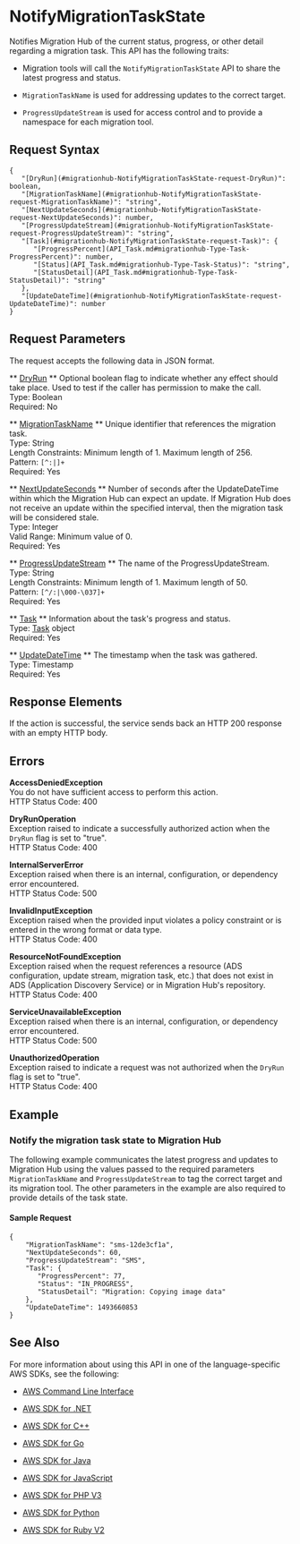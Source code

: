 # NotifyMigrationTaskState<a name="API_NotifyMigrationTaskState"></a>

Notifies Migration Hub of the current status, progress, or other detail regarding a migration task\. This API has the following traits:

+ Migration tools will call the `NotifyMigrationTaskState` API to share the latest progress and status\.

+  `MigrationTaskName` is used for addressing updates to the correct target\.

+  `ProgressUpdateStream` is used for access control and to provide a namespace for each migration tool\.

## Request Syntax<a name="API_NotifyMigrationTaskState_RequestSyntax"></a>

```
{
   "[DryRun](#migrationhub-NotifyMigrationTaskState-request-DryRun)": boolean,
   "[MigrationTaskName](#migrationhub-NotifyMigrationTaskState-request-MigrationTaskName)": "string",
   "[NextUpdateSeconds](#migrationhub-NotifyMigrationTaskState-request-NextUpdateSeconds)": number,
   "[ProgressUpdateStream](#migrationhub-NotifyMigrationTaskState-request-ProgressUpdateStream)": "string",
   "[Task](#migrationhub-NotifyMigrationTaskState-request-Task)": { 
      "[ProgressPercent](API_Task.md#migrationhub-Type-Task-ProgressPercent)": number,
      "[Status](API_Task.md#migrationhub-Type-Task-Status)": "string",
      "[StatusDetail](API_Task.md#migrationhub-Type-Task-StatusDetail)": "string"
   },
   "[UpdateDateTime](#migrationhub-NotifyMigrationTaskState-request-UpdateDateTime)": number
}
```

## Request Parameters<a name="API_NotifyMigrationTaskState_RequestParameters"></a>

The request accepts the following data in JSON format\.

 ** [DryRun](#API_NotifyMigrationTaskState_RequestSyntax) **   <a name="migrationhub-NotifyMigrationTaskState-request-DryRun"></a>
Optional boolean flag to indicate whether any effect should take place\. Used to test if the caller has permission to make the call\.  
Type: Boolean  
Required: No

 ** [MigrationTaskName](#API_NotifyMigrationTaskState_RequestSyntax) **   <a name="migrationhub-NotifyMigrationTaskState-request-MigrationTaskName"></a>
Unique identifier that references the migration task\.  
Type: String  
Length Constraints: Minimum length of 1\. Maximum length of 256\.  
Pattern: `[^:|]+`   
Required: Yes

 ** [NextUpdateSeconds](#API_NotifyMigrationTaskState_RequestSyntax) **   <a name="migrationhub-NotifyMigrationTaskState-request-NextUpdateSeconds"></a>
Number of seconds after the UpdateDateTime within which the Migration Hub can expect an update\. If Migration Hub does not receive an update within the specified interval, then the migration task will be considered stale\.  
Type: Integer  
Valid Range: Minimum value of 0\.  
Required: Yes

 ** [ProgressUpdateStream](#API_NotifyMigrationTaskState_RequestSyntax) **   <a name="migrationhub-NotifyMigrationTaskState-request-ProgressUpdateStream"></a>
The name of the ProgressUpdateStream\.   
Type: String  
Length Constraints: Minimum length of 1\. Maximum length of 50\.  
Pattern: `[^/:|\000-\037]+`   
Required: Yes

 ** [Task](#API_NotifyMigrationTaskState_RequestSyntax) **   <a name="migrationhub-NotifyMigrationTaskState-request-Task"></a>
Information about the task's progress and status\.  
Type: [Task](API_Task.md) object  
Required: Yes

 ** [UpdateDateTime](#API_NotifyMigrationTaskState_RequestSyntax) **   <a name="migrationhub-NotifyMigrationTaskState-request-UpdateDateTime"></a>
The timestamp when the task was gathered\.  
Type: Timestamp  
Required: Yes

## Response Elements<a name="API_NotifyMigrationTaskState_ResponseElements"></a>

If the action is successful, the service sends back an HTTP 200 response with an empty HTTP body\.

## Errors<a name="API_NotifyMigrationTaskState_Errors"></a>

 **AccessDeniedException**   
You do not have sufficient access to perform this action\.  
HTTP Status Code: 400

 **DryRunOperation**   
Exception raised to indicate a successfully authorized action when the `DryRun` flag is set to "true"\.  
HTTP Status Code: 400

 **InternalServerError**   
Exception raised when there is an internal, configuration, or dependency error encountered\.  
HTTP Status Code: 500

 **InvalidInputException**   
Exception raised when the provided input violates a policy constraint or is entered in the wrong format or data type\.  
HTTP Status Code: 400

 **ResourceNotFoundException**   
Exception raised when the request references a resource \(ADS configuration, update stream, migration task, etc\.\) that does not exist in ADS \(Application Discovery Service\) or in Migration Hub's repository\.  
HTTP Status Code: 400

 **ServiceUnavailableException**   
Exception raised when there is an internal, configuration, or dependency error encountered\.  
HTTP Status Code: 500

 **UnauthorizedOperation**   
Exception raised to indicate a request was not authorized when the `DryRun` flag is set to "true"\.  
HTTP Status Code: 400

## Example<a name="API_NotifyMigrationTaskState_Examples"></a>

### Notify the migration task state to Migration Hub<a name="API_NotifyMigrationTaskState_Example_1"></a>

The following example communicates the latest progress and updates to Migration Hub using the values passed to the required parameters `MigrationTaskName` and `ProgressUpdateStream` to tag the correct target and its migration tool\. The other parameters in the example are also required to provide details of the task state\.

#### Sample Request<a name="API_NotifyMigrationTaskState_Example_1_Request"></a>

```
{
    "MigrationTaskName": "sms-12de3cf1a",
    "NextUpdateSeconds": 60,
    "ProgressUpdateStream": "SMS",
    "Task": { 
       "ProgressPercent": 77,
       "Status": "IN_PROGRESS",
       "StatusDetail": "Migration: Copying image data"
    },
    "UpdateDateTime": 1493660853
}
```

## See Also<a name="API_NotifyMigrationTaskState_SeeAlso"></a>

For more information about using this API in one of the language\-specific AWS SDKs, see the following:

+  [AWS Command Line Interface](http://docs.aws.amazon.com/goto/aws-cli/AWSMigrationHub-2017-05-31/NotifyMigrationTaskState) 

+  [AWS SDK for \.NET](http://docs.aws.amazon.com/goto/DotNetSDKV3/AWSMigrationHub-2017-05-31/NotifyMigrationTaskState) 

+  [AWS SDK for C\+\+](http://docs.aws.amazon.com/goto/SdkForCpp/AWSMigrationHub-2017-05-31/NotifyMigrationTaskState) 

+  [AWS SDK for Go](http://docs.aws.amazon.com/goto/SdkForGoV1/AWSMigrationHub-2017-05-31/NotifyMigrationTaskState) 

+  [AWS SDK for Java](http://docs.aws.amazon.com/goto/SdkForJava/AWSMigrationHub-2017-05-31/NotifyMigrationTaskState) 

+  [AWS SDK for JavaScript](http://docs.aws.amazon.com/goto/AWSJavaScriptSDK/AWSMigrationHub-2017-05-31/NotifyMigrationTaskState) 

+  [AWS SDK for PHP V3](http://docs.aws.amazon.com/goto/SdkForPHPV3/AWSMigrationHub-2017-05-31/NotifyMigrationTaskState) 

+  [AWS SDK for Python](http://docs.aws.amazon.com/goto/boto3/AWSMigrationHub-2017-05-31/NotifyMigrationTaskState) 

+  [AWS SDK for Ruby V2](http://docs.aws.amazon.com/goto/SdkForRubyV2/AWSMigrationHub-2017-05-31/NotifyMigrationTaskState) 